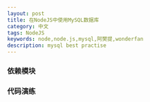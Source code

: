 ```yaml
---
layout: post
title: 在NodeJS中使用MySQL数据库
category: 中文
tags: NodeJS
keywords: node,node.js,mysql,阿樊提,wonderfan
description: mysql best practise
---
```


### 依赖模块



### 代码演练
